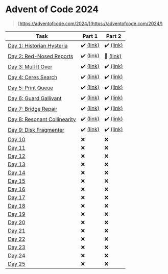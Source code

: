 # Advent of Code 2024

> [https://adventofcode.com/2024/](https://adventofcode.com/2024/)

| Task | Part 1 | Part 2 |
| ---- | ------ | ------ |
| [Day 1: Historian Hysteria](https://adventofcode.com/2024/day/1) | :heavy_check_mark: [(link)](/2024/01.1) | :heavy_check_mark: [(link)](/2024/01.2) |
| [Day 2: Red-Nosed Reports](https://adventofcode.com/2024/day/2) | :heavy_check_mark: [(link)](/2024/02.1) | :robot: [(link)](/2024/02.2) |
| [Day 3: Mull It Over](https://adventofcode.com/2024/day/3) | :heavy_check_mark: [(link)](/2024/03.1) | :heavy_check_mark: [(link)](/2024/03.2) |
| [Day 4: Ceres Search](https://adventofcode.com/2024/day/4) | :heavy_check_mark: [(link)](/2024/04.1) | :heavy_check_mark: [(link)](/2024/04.2) |
| [Day 5: Print Queue](https://adventofcode.com/2024/day/5) | :heavy_check_mark: [(link)](/2024/05.1) | :heavy_check_mark: [(link)](/2024/05.2) |
| [Day 6: Guard Gallivant](https://adventofcode.com/2024/day/6) | :heavy_check_mark: [(link)](/2024/06.1) | :heavy_check_mark: [(link)](/2024/06.2) |
| [Day 7: Bridge Repair](https://adventofcode.com/2024/day/7) | :heavy_check_mark: [(link)](/2024/07.1) | :heavy_check_mark: [(link)](/2024/07.2) |
| [Day 8: Resonant Collinearity](https://adventofcode.com/2024/day/8) | :heavy_check_mark: [(link)](/2024/08.1) | :heavy_check_mark: [(link)](/2024/08.2) |
| [Day 9: Disk Fragmenter](https://adventofcode.com/2024/day/9) | :heavy_check_mark: [(link)](/2024/09.1) | :heavy_check_mark: [(link)](/2024/09.2) |
| [Day 10](https://adventofcode.com/2024/day/10) | :x: | :x: |
| [Day 11](https://adventofcode.com/2024/day/11) | :x: | :x: |
| [Day 12](https://adventofcode.com/2024/day/12) | :x: | :x: |
| [Day 13](https://adventofcode.com/2024/day/13) | :x: | :x: |
| [Day 14](https://adventofcode.com/2024/day/14) | :x: | :x: |
| [Day 15](https://adventofcode.com/2024/day/15) | :x: | :x: |
| [Day 16](https://adventofcode.com/2024/day/16) | :x: | :x: |
| [Day 17](https://adventofcode.com/2024/day/17) | :x: | :x: |
| [Day 18](https://adventofcode.com/2024/day/18) | :x: | :x: |
| [Day 19](https://adventofcode.com/2024/day/19) | :x: | :x: |
| [Day 20](https://adventofcode.com/2024/day/20) | :x: | :x: |
| [Day 21](https://adventofcode.com/2024/day/21) | :x: | :x: |
| [Day 22](https://adventofcode.com/2024/day/22) | :x: | :x: |
| [Day 23](https://adventofcode.com/2024/day/23) | :x: | :x: |
| [Day 24](https://adventofcode.com/2024/day/24) | :x: | :x: |
| [Day 25](https://adventofcode.com/2024/day/25) | :x: | :x: |